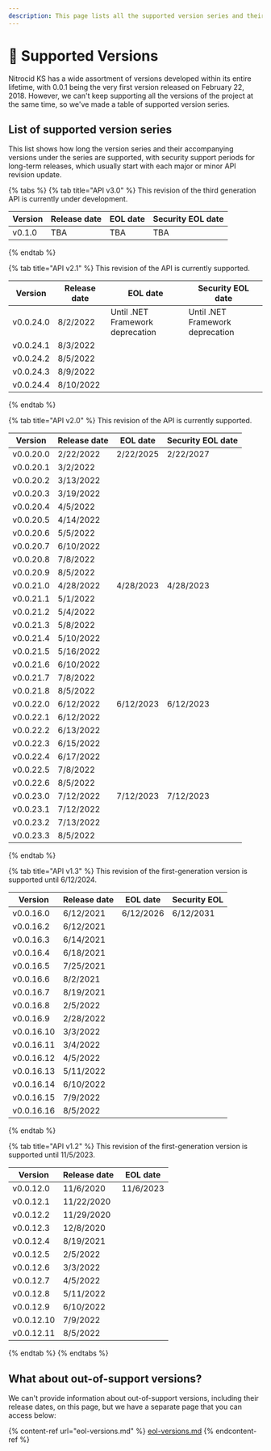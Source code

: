 ```yaml
---
description: This page lists all the supported version series and their history.
---
```


# 🔱 Supported Versions

Nitrocid KS has a wide assortment of versions developed within its entire lifetime, with 0.0.1 being the very first version released on February 22, 2018. However, we can't keep supporting all the versions of the project at the same time, so we've made a table of supported version series.

## List of supported version series

This list shows how long the version series and their accompanying versions under the series are supported, with security support periods for long-term releases, which usually start with each major or minor API revision update.

{% tabs %}
{% tab title="API v3.0" %}
This revision of the third generation API is currently under development.

| Version | Release date | EOL date | Security EOL date |
| ------- | ------------ | -------- | ----------------- |
| v0.1.0  | TBA          | TBA      | TBA               |
{% endtab %}

{% tab title="API v2.1" %}
This revision of the API is currently supported.

| Version   | Release date | EOL date                         | Security EOL date                |
| --------- | ------------ | -------------------------------- | -------------------------------- |
| v0.0.24.0 | 8/2/2022     | Until .NET Framework deprecation | Until .NET Framework deprecation |
| v0.0.24.1 | 8/3/2022     |                                  |                                  |
| v0.0.24.2 | 8/5/2022     |                                  |                                  |
| v0.0.24.3 | 8/9/2022     |                                  |                                  |
| v0.0.24.4 | 8/10/2022    |                                  |                                  |
{% endtab %}

{% tab title="API v2.0" %}
This revision of the API is currently supported.

| Version   | Release date | EOL date  | Security EOL date |
| --------- | ------------ | --------- | ----------------- |
| v0.0.20.0 | 2/22/2022    | 2/22/2025 | 2/22/2027         |
| v0.0.20.1 | 3/2/2022     |           |                   |
| v0.0.20.2 | 3/13/2022    |           |                   |
| v0.0.20.3 | 3/19/2022    |           |                   |
| v0.0.20.4 | 4/5/2022     |           |                   |
| v0.0.20.5 | 4/14/2022    |           |                   |
| v0.0.20.6 | 5/5/2022     |           |                   |
| v0.0.20.7 | 6/10/2022    |           |                   |
| v0.0.20.8 | 7/8/2022     |           |                   |
| v0.0.20.9 | 8/5/2022     |           |                   |
| v0.0.21.0 | 4/28/2022    | 4/28/2023 | 4/28/2023         |
| v0.0.21.1 | 5/1/2022     |           |                   |
| v0.0.21.2 | 5/4/2022     |           |                   |
| v0.0.21.3 | 5/8/2022     |           |                   |
| v0.0.21.4 | 5/10/2022    |           |                   |
| v0.0.21.5 | 5/16/2022    |           |                   |
| v0.0.21.6 | 6/10/2022    |           |                   |
| v0.0.21.7 | 7/8/2022     |           |                   |
| v0.0.21.8 | 8/5/2022     |           |                   |
| v0.0.22.0 | 6/12/2022    | 6/12/2023 | 6/12/2023         |
| v0.0.22.1 | 6/12/2022    |           |                   |
| v0.0.22.2 | 6/13/2022    |           |                   |
| v0.0.22.3 | 6/15/2022    |           |                   |
| v0.0.22.4 | 6/17/2022    |           |                   |
| v0.0.22.5 | 7/8/2022     |           |                   |
| v0.0.22.6 | 8/5/2022     |           |                   |
| v0.0.23.0 | 7/12/2022    | 7/12/2023 | 7/12/2023         |
| v0.0.23.1 | 7/12/2022    |           |                   |
| v0.0.23.2 | 7/13/2022    |           |                   |
| v0.0.23.3 | 8/5/2022     |           |                   |
{% endtab %}

{% tab title="API v1.3" %}
This revision of the first-generation version is supported until 6/12/2024.

| Version    | Release date | EOL date  | Security EOL |
| ---------- | ------------ | --------- | ------------ |
| v0.0.16.0  | 6/12/2021    | 6/12/2026 | 6/12/2031    |
| v0.0.16.2  | 6/12/2021    |           |              |
| v0.0.16.3  | 6/14/2021    |           |              |
| v0.0.16.4  | 6/18/2021    |           |              |
| v0.0.16.5  | 7/25/2021    |           |              |
| v0.0.16.6  | 8/2/2021     |           |              |
| v0.0.16.7  | 8/19/2021    |           |              |
| v0.0.16.8  | 2/5/2022     |           |              |
| v0.0.16.9  | 2/28/2022    |           |              |
| v0.0.16.10 | 3/3/2022     |           |              |
| v0.0.16.11 | 3/4/2022     |           |              |
| v0.0.16.12 | 4/5/2022     |           |              |
| v0.0.16.13 | 5/11/2022    |           |              |
| v0.0.16.14 | 6/10/2022    |           |              |
| v0.0.16.15 | 7/9/2022     |           |              |
| v0.0.16.16 | 8/5/2022     |           |              |
{% endtab %}

{% tab title="API v1.2" %}
This revision of the first-generation version is supported until 11/5/2023.

| Version    | Release date | EOL date  |
| ---------- | ------------ | --------- |
| v0.0.12.0  | 11/6/2020    | 11/6/2023 |
| v0.0.12.1  | 11/22/2020   |           |
| v0.0.12.2  | 11/29/2020   |           |
| v0.0.12.3  | 12/8/2020    |           |
| v0.0.12.4  | 8/19/2021    |           |
| v0.0.12.5  | 2/5/2022     |           |
| v0.0.12.6  | 3/3/2022     |           |
| v0.0.12.7  | 4/5/2022     |           |
| v0.0.12.8  | 5/11/2022    |           |
| v0.0.12.9  | 6/10/2022    |           |
| v0.0.12.10 | 7/9/2022     |           |
| v0.0.12.11 | 8/5/2022     |           |
{% endtab %}
{% endtabs %}

## What about out-of-support versions?

We can't provide information about out-of-support versions, including their release dates, on this page, but we have a separate page that you can access below:

{% content-ref url="eol-versions.md" %}
[eol-versions.md](eol-versions.md)
{% endcontent-ref %}
